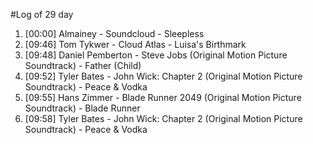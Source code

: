 #Log of 29 day

1. [00:00] Almainey - Soundcloud - Sleepless
1. [09:46] Tom Tykwer - Cloud Atlas - Luisa's Birthmark
1. [09:48] Daniel Pemberton - Steve Jobs (Original Motion Picture Soundtrack) - Father (Child)
1. [09:52] Tyler Bates - John Wick: Chapter 2 (Original Motion Picture Soundtrack) - Peace & Vodka
1. [09:55] Hans Zimmer - Blade Runner 2049 (Original Motion Picture Soundtrack) - Blade Runner
1. [09:58] Tyler Bates - John Wick: Chapter 2 (Original Motion Picture Soundtrack) - Peace & Vodka
